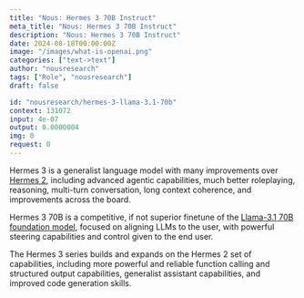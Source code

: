```yaml
---
title: "Nous: Hermes 3 70B Instruct"
meta_title: "Nous: Hermes 3 70B Instruct"
description: "Nous: Hermes 3 70B Instruct"
date: 2024-08-18T00:00:00Z
image: "/images/what-is-openai.png"
categories: ["text->text"]
author: "nousresearch"
tags: ["Role", "nousresearch"]
draft: false

id: "nousresearch/hermes-3-llama-3.1-70b"
context: 131072
input: 4e-07
output: 0.0000004
img: 0
request: 0
---
```


Hermes 3 is a generalist language model with many improvements over [Hermes 2](/models/nousresearch/nous-hermes-2-mistral-7b-dpo), including advanced agentic capabilities, much better roleplaying, reasoning, multi-turn conversation, long context coherence, and improvements across the board.

Hermes 3 70B is a competitive, if not superior finetune of the [Llama-3.1 70B foundation model](/models/meta-llama/llama-3.1-70b-instruct), focused on aligning LLMs to the user, with powerful steering capabilities and control given to the end user.

The Hermes 3 series builds and expands on the Hermes 2 set of capabilities, including more powerful and reliable function calling and structured output capabilities, generalist assistant capabilities, and improved code generation skills.

